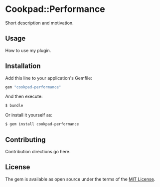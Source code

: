 # Cookpad::Performance
Short description and motivation.

## Usage
How to use my plugin.

## Installation
Add this line to your application's Gemfile:

```ruby
gem "cookpad-performance"
```

And then execute:
```bash
$ bundle
```

Or install it yourself as:
```bash
$ gem install cookpad-performance
```

## Contributing
Contribution directions go here.

## License
The gem is available as open source under the terms of the [MIT License](https://opensource.org/licenses/MIT).
